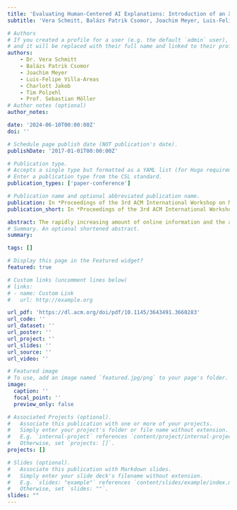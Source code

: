 ```yaml
---
title: 'Evaluating Human-Centered AI Explanations: Introduction of an XAI Evaluation Framework for Fact-Checking'
subtitle: 'Vera Schmitt, Balázs Patrik Csomor, Joachim Meyer, Luis-Felipe Villa-Areas, Charlott Jakob, Tim Polzehl, Sebastian Möller - 3rd ACM International Workshop on Multimedia AI against Disinformation'

# Authors
# If you created a profile for a user (e.g. the default `admin` user), write the username (folder name) here
# and it will be replaced with their full name and linked to their profile.
authors:
    - Dr. Vera Schmitt
    - Balázs Patrik Csomor
    - Joachim Meyer
    - Luis-Felipe Villa-Areas
    - Charlott Jakob
    - Tim Polzehl
    - Prof. Sebastian Möller
# Author notes (optional)
author_notes: 

date: '2024-06-10T00:00:00Z'
doi: ''

# Schedule page publish date (NOT publication's date).
publishDate: '2017-01-01T00:00:00Z'

# Publication type.
# Accepts a single type but formatted as a YAML list (for Hugo requirements).
# Enter a publication type from the CSL standard.
publication_types: ['paper-conference']

# Publication name and optional abbreviated publication name.
publication: In *Proceedings of the 3rd ACM International Workshop on Multimedia AI against Disinformation*
publication_short: In *Proceedings of the 3rd ACM International Workshop on Multimedia AI against Disinformation*

abstract: The rapidly increasing amount of online information and the ad-vent of Generative Artificial Intelligence (GenAI) make the manualverification of information impractical. Consequently, AI systemsare deployed to detect disinformation and deepfakes. Prior studieshave indicated that combining AI and human capabilities yieldsenhanced performance in detecting disinformation. Furthermore,the European Union (EU) AI Act mandates human supervision forAI applications in areas impacting essential human rights, like free-dom of speech, necessitating that AI systems be transparent andprovide adequate explanations to ensure comprehensibility. Exten-sive research has been conducted on incorporating explainability(XAI) attributes to augment AI transparency, yet these often miss ahuman-centric assessment. The effectiveness of such explanationsalso varies with the user’s prior knowledge and personal attributes.Therefore, we developed a framework for validating XAI featuresfor the collaborative human-AI fact-checking task. The frameworkallows the testing of XAI features with objective and subjectiveevaluation dimensions and follows human-centric design principleswhen displaying information about the AI system to the users. Theframework was tested in a crowdsourcing experiment with 433participants, including 406 crowdworkers and 27 journalists for thecollaborative disinformation detection task. The tested XAI featuresincrease the AI system’s perceived usefulness, understandability,and trust. With this publication, the XAI evaluation framework ismade open source.
# Summary. An optional shortened abstract.
summary: 

tags: []

# Display this page in the Featured widget?
featured: true

# Custom links (uncomment lines below)
# links:
# - name: Custom Link
#   url: http://example.org

url_pdf: 'https://dl.acm.org/doi/pdf/10.1145/3643491.3660283'
url_code: ''
url_dataset: ''
url_poster: ''
url_project: ''
url_slides: ''
url_source: ''
url_video: ''

# Featured image
# To use, add an image named `featured.jpg/png` to your page's folder.
image:
  caption: ''
  focal_point: ''
  preview_only: false

# Associated Projects (optional).
#   Associate this publication with one or more of your projects.
#   Simply enter your project's folder or file name without extension.
#   E.g. `internal-project` references `content/project/internal-project/index.md`.
#   Otherwise, set `projects: []`.
projects: []

# Slides (optional).
#   Associate this publication with Markdown slides.
#   Simply enter your slide deck's filename without extension.
#   E.g. `slides: "example"` references `content/slides/example/index.md`.
#   Otherwise, set `slides: ""`.
slides: ""
---
```



